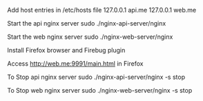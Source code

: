 Add host entries in /etc/hosts file
127.0.0.1       api.me
127.0.0.1       web.me

Start the api nginx server
sudo ./nginx-api-server/nginx

Start the web nginx server
sudo ./nginx-web-server/nginx

Install Firefox browser and Firebug plugin

Access http://web.me:9991/main.html in Firefox


To Stop api nginx server
sudo ./nginx-api-server/nginx -s stop

To Stop web nginx server
sudo ./nginx-web-server/nginx -s stop
